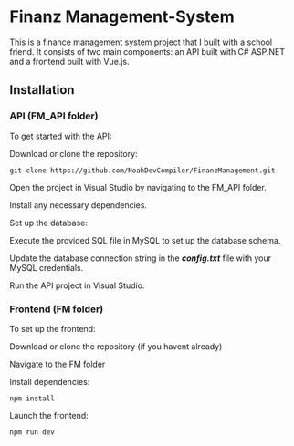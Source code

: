 # Finanz Management-System

This is a finance management system project that I built with a school friend. It consists of two main components: an API built with C# ASP.NET and a frontend built with Vue.js.

## Installation
### API (FM_API folder) 
To get started with the API:

Download or clone the repository:
```
git clone https://github.com/NoahDevCompiler/FinanzManagement.git
```
Open the project in Visual Studio by navigating to the FM_API folder.

Install any necessary dependencies.

Set up the database:

  Execute the provided SQL file in MySQL to set up the database schema.

  Update the database connection string in the **_config.txt_** file with your MySQL credentials.

Run the API project in Visual Studio.

### Frontend (FM folder)
To set up the frontend:

Download or clone the repository (if you havent already)

Navigate to the FM folder

Install dependencies:
```
npm install
```
Launch the frontend:
```
npm run dev
```




